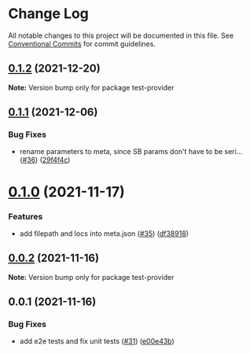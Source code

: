 # Change Log

All notable changes to this project will be documented in this file.
See [Conventional Commits](https://conventionalcommits.org) for commit guidelines.

## [0.1.2](https://github.com/tajo/ladle/compare/test-provider@0.1.1...test-provider@0.1.2) (2021-12-20)

**Note:** Version bump only for package test-provider





## [0.1.1](https://github.com/tajo/ladle/compare/test-provider@0.1.0...test-provider@0.1.1) (2021-12-06)


### Bug Fixes

* rename parameters to meta, since SB params don't have to be seri… ([#36](https://github.com/tajo/ladle/issues/36)) ([29f4f4c](https://github.com/tajo/ladle/commit/29f4f4c596dddc3cce059d4292b51938eaa978d7))





# [0.1.0](https://github.com/tajo/ladle/compare/test-provider@0.0.2...test-provider@0.1.0) (2021-11-17)


### Features

* add filepath and locs into meta.json ([#35](https://github.com/tajo/ladle/issues/35)) ([df38918](https://github.com/tajo/ladle/commit/df3891850ed5db10c03baac97b423e54baa87821))





## [0.0.2](https://github.com/tajo/ladle/compare/test-provider@0.0.1...test-provider@0.0.2) (2021-11-16)

**Note:** Version bump only for package test-provider





## 0.0.1 (2021-11-16)


### Bug Fixes

* add e2e tests and fix unit tests ([#31](https://github.com/tajo/ladle/issues/31)) ([e00e43b](https://github.com/tajo/ladle/commit/e00e43be76b1385b0a72fe44bd71029925c873e1))
